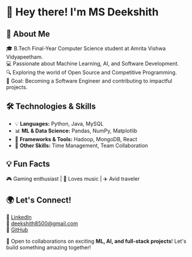 # 👋 Hey there! I'm MS Deekshith  

## 🚀 About Me  
🎓 B.Tech Final-Year Computer Science student at Amrita Vishwa Vidyapeetham.  
💻 Passionate about Machine Learning, AI, and Software Development.  
🔍 Exploring the world of Open Source and Competitive Programming.  
🎯 Goal: Becoming a Software Engineer and contributing to impactful projects.  

## 🛠️ Technologies & Skills  
- 💡 **Languages:** Python, Java, MySQL  
- 📊 **ML & Data Science:** Pandas, NumPy, Matplotlib  
- 🔧 **Frameworks & Tools:** Hadoop, MongoDB, React  
- 🎯 **Other Skills:** Time Management, Team Collaboration   

## 💡 Fun Facts  
🎮 Gaming enthusiast | 🎵 Loves music | ✈️ Avid traveler  

## 🌍 Let's Connect!  
💼 [LinkedIn](https://www.linkedin.com/in/sai-deekshith-modem/)  
📧 deekshith8500@gmail.com  
🚀 [GitHub](https://github.com/itzme-deekshith)  

💙 Open to collaborations on exciting **ML, AI, and full-stack projects**! Let's build something amazing together!  
